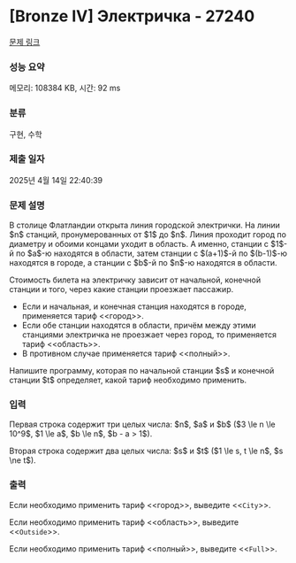 # [Bronze IV] Электричка - 27240 

[문제 링크](https://www.acmicpc.net/problem/27240) 

### 성능 요약

메모리: 108384 KB, 시간: 92 ms

### 분류

구현, 수학

### 제출 일자

2025년 4월 14일 22:40:39

### 문제 설명

<p>В столице Флатландии открыта линия городской электрички. На линии $n$ станций, пронумерованных от $1$ до $n$. Линия проходит город по диаметру и обоими концами уходит в область. А именно, станции с $1$-й по $a$-ю находятся в области, затем станции с $(a+1)$-й по $(b-1)$-ю находятся в городе, а станции с $b$-й по $n$-ю находятся в области.</p>

<p>Стоимость билета на электричку зависит от начальной, конечной станции и того, через какие станции проезжает пассажир. </p>

<ul>
	<li>Если и начальная, и конечная станция находятся в городе, применяется тариф <<город>>.</li>
	<li>Если обе станции находятся в области, причём между этими станциями электричка не проезжает через город, то применяется тариф <<область>>. </li>
	<li>В противном случае применяется тариф <<полный>>.</li>
</ul>

<p>Напишите программу, которая по начальной станции $s$ и конечной станции $t$ определяет, какой тариф необходимо применить.</p>

### 입력 

 <p>Первая строка содержит три целых числа: $n$, $a$ и $b$ ($3 \le n \le 10^9$, $1 \le a$, $b \le n$, $b - a > 1$).</p>

<p>Вторая строка содержит два целых числа: $s$ и $t$ ($1 \le s, t \le n$, $s \ne t$).</p>

### 출력 

 <p>Если необходимо применить тариф <<город>>, выведите <<<code>City</code>>>.</p>

<p>Если необходимо применить тариф <<область>>, выведите <<<code>Outside</code>>>.</p>

<p>Если необходимо применить тариф <<полный>>, выведите <<<code>Full</code>>>.</p>

